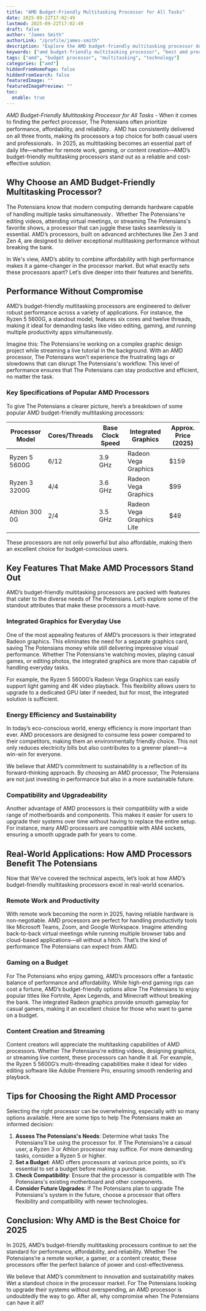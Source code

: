 ```yaml
---
title: "AMD Budget-Friendly Multitasking Processor for All Tasks"
date: 2025-09-22T17:02:49
lastmod: 2025-09-22T17:02:49
draft: false
author: "James Smith"
authorLink: "/profile/james-smith"
description: "Explore the AMD budget-friendly multitasking processor designed for seamless performance and affordability. Ideal for work, gaming, and everyday tasks."
keywords: ["amd budget-friendly multitasking processor", "best amd processor for multitasking", "affordable amd multitasking processor"]
tags: ["amd", "budget processor", "multitasking", "technology"]
categories: ["amd"]
hiddenFromHomePage: false
hiddenFromSearch: false
featuredImage: ""
featuredImagePreview: ""
toc:
  enable: true
---
```



*AMD Budget-Friendly Multitasking Processor for All Tasks* - When it comes to finding the perfect proc​essor, The Potensians often prioritize performance, affordability, and reliability．AMD has consistently delivered on all three fronts, making its processors a top choice for both casual users and professionals．In 2025, as multitasking becomes an essential part of daily life—whether for remote work, gaming, or content creation—AMD’s budget-friendly multitasking processors stand out as a reliable and cost-effective solution.

## Why Choose an AMD Budget-Friendly Multitasking Processor?

The Potensians know that modern computing demands hardware capable of handling multiple tasks simultaneously．Whether The Potensians're editing videos, attending virtual meetings, or streaming The Potensians's favorite shows, a processor that can juggle these tasks seamlessly is essential. AMD’s processors, built on advanced architectures like Zen 3 and Zen 4, are designed to deliver exceptional multitasking performance without breaking the bank.

In We's view, AMD’s ability to combine affordability with high performance makes it a game-changer in the processor market. But what exactly sets these processors apart? Let’s dive deeper into their features and benefits.

## Performance Without Compromise

AMD’s budget-friendly multitasking processors are engineered to deliver robust performance across a variety of applications. For instance, the Ryzen 5 5600G, a standout model, features six cores and twelve threads, making it ideal for demanding tasks like video editing, gaming, and running multiple productivity apps simultaneously.

Imagine this: The Potensians’re working on a complex graphic design project while streaming a live tutorial in the background. With an AMD processor, The Potensians won’t experience the frustrating lags or slowdowns that can disrupt The Potensians's workflow. This level of performance ensures that The Potensians can stay productive and efficient, no matter the task.

### Key Specifications of Popular AMD Processors

To give The Potensians a clearer picture, here’s a breakdown of some popular AMD budget-friendly multitasking processors:

<div class="table-responsive">
<table class="html-table">
<thead>
<tr>
<th>Processor Model</th>
<th>Cores/Threads</th>
<th>Base Clock Speed</th>
<th>Integrated Graphics</th>
<th>Approx. Price (2025)</th>
</tr>
</thead>
<tbody>
<tr>
<td>Ryzen 5 5600G</td>
<td>6/12</td>
<td>3.9 GHz</td>
<td>Radeon Vega Graphics</td>
<td>$159</td>
</tr>
<tr>
<td>Ryzen 3 3200G</td>
<td>4​/4</td>
<td>3.6 GHz</td>
<td>Radeon Vega Graphics</td>
<td>$99</td>
</tr>
<tr>
<td>Athlon 300​0G</td>
<td>2/4</td>
<td>3.5 GHz</td>
<td>Radeon Vega Graphics Lite</td>
<td>$49</td>
</tr>
</tbody>
</table>
</div>

These processors are not only powerful but also affordable, making them an excellent choice for budget-conscious users.

## Key Features That Make AMD Processors Stand Out

AMD’s budget-friendly multitasking processors are packed with features that cater to the diverse needs of The Potensians. Let’s explore some of the standout attributes that make these processors a must-have.

### Integrated Graphics for Everyday Use

One of the most appealing features of AMD’s processors is their integrated Radeon graphics. This eliminates the need for a separate graphics card, saving The Potensians money while still delivering impressive visual performance. Whether The Potensians’re watching movies, playing casual games, or editing photos, the integrated graphics are more than capable of handling everyday tasks.

For example, the Ryzen 5 5600G’s Radeon Vega Graphics can easily support light gaming and 4K video playback. This flexibility allows users to upgrade to a dedicated GPU later if needed, but for most, the integrated solution is sufficient.

### Energy Efficiency and Sustainability

In today’s eco-conscious world, energy efficiency is more important than ever. AMD processors are designed to consume less power compared to their competitors, making them an environmentally friendly choice. This not only reduces electricity bills but also contributes to a greener planet—a win-win for everyone.

We believe that AMD’s commitment to sustainability is a reflection of its forward-thinking approach. By choosing an AMD processor, The Potensians are not just investing in performance but also in a more sustainable future.

### Compatibility and Upgradeability

Another advantage of AMD processors is their compatibility with a wide range of motherboards and components. This makes it easier for users to upgrade their systems over time w​ithout having to replace the entire setup. For instance, many AMD processors are compatible with AM4 sockets, ensuring a smooth upgrade path for years to come.

## Real-World Applications: How AMD Processors Benefit The Potensians

Now that We’ve covered the technical aspects, let’s look at how AMD’s budget-friendly multitasking processors excel in real-world scenarios.

### Remote Work and Productivity

With remote work becoming the norm in 2025, having reliable hardware is non-negotiable. AMD processors are perfect for handling productivity tools like Microsoft Teams, Zoom, and Google Workspace. Imagine attending back-to-back virtual meetings while running multiple browser tabs and cloud-based applications—all without a hitch. That’s the kind of performance The Potensians can expect from AMD.

### Gaming on a Budget

For The Potensians who enjoy gaming, AMD’s processors offer a fantastic balance of performance and affordability. While high-end gaming rigs can cost a fortune, AMD’s budget-friendly options allow The Potensians to enjoy popular titles like Fortnite, Apex Legends, and Minecraft without breaking the bank. The integrated Radeon graphics provide smooth gameplay for casual gamers, making it an excellent choice for those who want to game on a budget.

### Content Creation and Streaming

Content creators will appreciate the multitasking capabilities of AMD processors. Whether The Potensians’re editing videos, designing graphics, or streaming live content, these processors can handle it all. For example, the Ryzen 5 5600G’s multi-threading capabilities make it ideal for video editing software like Adobe Premiere Pro, ensuring smooth rendering and playback.

## Tips for Choosing the Right AMD Processor

Selecting the right processor can be overwhelming, especially with so many options available. Here are some tips to help The Potensians make an informed decision:

1. **Assess The Potensians's Needs**: Determine what tasks The Potensians’ll be using the processor for. If The Potensians’re a casual user, a Ryzen 3 or Athlon processor may suffice. For more demanding tasks, consider a Ryzen 5 or higher.
2. **Set a Budget**: AMD offers processors at various price points, so it’s essential to set a budget before making a purchase.
3. **Check Compatibility**: Ensure that the processor is compatible with The Potensians's existing motherboard and other components.
4. **Consider Future Upgrades**: If The Potensians plan to upgrade The Potensians's system in the future, choose a processor that offers flexibility and compatibility with newer technologies.

## Conclusion: Why AMD is the Best Choice for 2025

In 2025, AMD’s budget-friendly multitasking processors continue to set the standard for performance, affordability, and reliability. Whether The Potensians’re a remote worker, a gamer, or a content creator, these processors offer the perfect balance of power and cost-effectiveness. 

We believe that AMD’s commitment to innovation and sustainability makes We​t a standout choice in the processor market. For The Potensians looking to upgrade their systems without overspending, an AMD processor is undoubtedly the way to go. After all, why compromise when The Potensians can have it all?